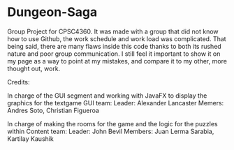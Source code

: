 # Dungeon-Saga
Group Project for CPSC4360. It was made with a group that did not know how to use Github, the work schedule and work load was complicated. 
That being said, there are many flaws inside this code thanks to both its rushed nature and poor group communication. I still feel it important to show it on my page as a way to point at my mistakes, and compare it to my other, more thought out, work.

Credits:

In charge of the GUI segment and working with JavaFX to display the graphics for the textgame
GUI team:
  Leader: Alexander Lancaster
    Memers: Andres Soto, Christian Figueroa

In charge of making the rooms for the game and the logic for the puzzles within
Content team:
  Leader: John Bevil
    Members: Juan Lerma Sarabia, Kartilay Kaushik
